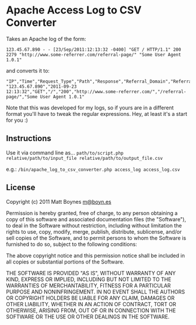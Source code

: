 # Apache Access Log to CSV Converter

Takes an Apache log of the form:

```
123.45.67.890 - - [23/Sep/2011:12:13:32 -0400] "GET / HTTP/1.1" 200 2279 "http://www.some-referrer.com/referral-page/" "Some User Agent 1.0.1"
```

and converts it to:

```
"IP","Time","Request_Type","Path","Response","Referral_Domain","Referral_Path","User_Agent"
"123.45.67.890","2011-09-23 12:13:32","GET","/","200","http://www.some-referrer.com/","/referral-page/","Some User Agent 1.0.1"
```

Note that this was developed for my logs, so if yours are in a different format
you'll have to tweak the regular expressions. Hey, at least it's a start for you :)

## Instructions

Use it via command line as...
`path/to/script.php relative/path/to/input_file relative/path/to/output_file.csv`

e.g.:
`/bin/apache_log_to_csv_converter.php access_log access_log.csv`

## License

Copyright (c) 2011 Matt Boynes <m@boyn.es>

Permission is hereby granted, free of charge, to any person obtaining
a copy of this software and associated documentation files (the
"Software"), to deal in the Software without restriction, including
without limitation the rights to use, copy, modify, merge, publish,
distribute, sublicense, and/or sell copies of the Software, and to
permit persons to whom the Software is furnished to do so, subject to
the following conditions:

The above copyright notice and this permission notice shall be
included in all copies or substantial portions of the Software.

THE SOFTWARE IS PROVIDED "AS IS", WITHOUT WARRANTY OF ANY KIND,
EXPRESS OR IMPLIED, INCLUDING BUT NOT LIMITED TO THE WARRANTIES OF
MERCHANTABILITY, FITNESS FOR A PARTICULAR PURPOSE AND
NONINFRINGEMENT. IN NO EVENT SHALL THE AUTHORS OR COPYRIGHT HOLDERS BE
LIABLE FOR ANY CLAIM, DAMAGES OR OTHER LIABILITY, WHETHER IN AN ACTION
OF CONTRACT, TORT OR OTHERWISE, ARISING FROM, OUT OF OR IN CONNECTION
WITH THE SOFTWARE OR THE USE OR OTHER DEALINGS IN THE SOFTWARE.
